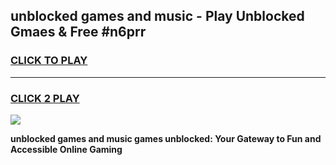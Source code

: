 
## unblocked games and music - Play Unblocked Gmaes & Free #n6prr
<h3>
<a href="https://news.freeplayer.one?title=unblocked_games_and_music&ref=03M">CLICK TO PLAY</a></h3>
<hr>

<h3>
<a href="https://news.freeplayer.one?title=unblocked_games_and_music&ref=03M">CLICK 2 PLAY</a>
  
</h3>

<a href="https://news.freeplayer.one?title=unblocked_games_and_music&ref=03M"><img src="https://clearcache.store/games.png"></a>


**unblocked games and music games unblocked: Your Gateway to Fun and Accessible Online Gaming**
